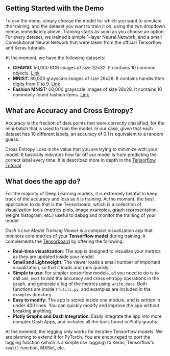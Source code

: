 ## Getting Started with the Demo

To use the demo, simply choose the model for which you want to simulate the training, and the dataset you want to train it on, using the two dropdown menus immediately above. Training starts as soon as you choose an option. For every dataset, we trained a simple 1-layer Neural Network, and a small Convolutional Neural Network that were taken from the official Tensorflow and Keras tutorials.

At the moment, we have the following datasets:
* __CIFAR10:__ 50,000 RGB images of size 32x32. It contains 10 common objects. [Link](https://www.cs.toronto.edu/~kriz/cifar.html)
* __MNIST:__ 60,000 grayscale images of size 28x28. It contains handwritten digits from 0 to 9. [Link](http://yann.lecun.com/exdb/mnist/)
* __Fashion MNIST:__ 60,000 grayscale images of size 28x28. It contains 10 commonly found fashion items. [Link](https://github.com/zalandoresearch/fashion-mnist)

## What are Accuracy and Cross Entropy?
Accuracy is the fraction of data points that were correctly classified, for the mini-batch that is used to train the model. In our case, given that each dataset has 10 different labels, an accuracy of 0.1 is equivalent to a random guess.

Cross Entropy Loss is the value that you are trying to minimize with your model. It basically indicates how far off our model is from predicting the correct label every time. It is described more in depth in the [Tensorflow Tutorial](https://www.tensorflow.org/versions/r1.0/get_started/mnist/beginners#training)

## What does the app do?
For the majority of Deep Learning models, it is extremely helpful to keep track of the accuracy and loss as it is training. At the moment, the best application to do that is the Tensorboard, which is a collection of visualization tools (metrics plots, image examples, graph representation, weight histogram, etc.) useful to debug and monitor the training of your model.

_Dash's Live Model Training Viewer_ is a compact visualization app that monitors core metrics of your __Tensorflow model__ during training. It complements the [Tensorboard](https://www.tensorflow.org/programmers_guide/summaries_and_tensorboard) by offering the following:
* __Real-time visualization__: The app is designed to visualize your metrics as they are updated inside your model.
* __Small and Lightweight__: The viewer loads a small number of important visualization, so that it loads and runs quickly.
* __Simple to use__: For simpler tensorflow models, all you need to do is to call `add_eval` to add the accuracy and cross entropy operations in the graph, and generate a log of the metrics using `write_data`. Both functions are inside `tfutils.py`, and examples are included in the `examples` directory.
* __Easy to modify__: The app is stored inside one module, and is written in under 400 lines. You can quickly modify and improve the app without breaking anything.
* __Plotly Graphs and Dash Integration__: Easily integrate the app into more complex Dash Apps, and includes all the tools found in Plotly graphs.

At the moment, the logging only works for iterative Tensorflow models. We are planning to extend it for PyTorch. You are encouraged to port the logging function (which is a simple csv logging) to Keras, Tensorflow's `eval()` function, MXNet, etc.
